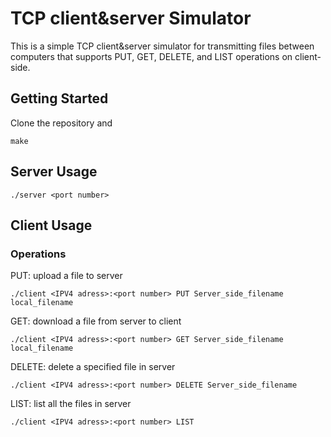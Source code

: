# TCP client&server Simulator
This is a simple TCP client&server simulator for transmitting files between computers that supports PUT, GET, DELETE, and LIST operations on client-side.

## Getting Started
Clone the repository and
```
make
```
## Server Usage
```
./server <port number>
```
## Client Usage
### Operations
PUT: upload a file to server
```
./client <IPV4 adress>:<port number> PUT Server_side_filename local_filename
```
GET: download a file from server to client
```
./client <IPV4 adress>:<port number> GET Server_side_filename local_filename
```
DELETE: delete a specified file in server
```
./client <IPV4 adress>:<port number> DELETE Server_side_filename 
```
LIST: list all the files in server
```
./client <IPV4 adress>:<port number> LIST
```

